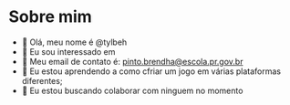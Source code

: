 # Sobre mim

- 👋 Olá, meu nome é @tylbeh
- 👀 Eu sou interessado em 
- 📧 Meu email de contato é: pinto.brendha@escola.pr.gov.br
- 🌱 Eu estou aprendendo a como cfriar um jogo em várias plataformas diferentes;
- 💞️ Eu estou buscando colaborar com ninguem no momento
